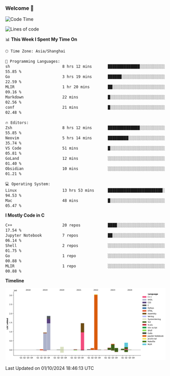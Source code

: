### Welcome 👋

<!--START_SECTION:waka-->
![Code Time](http://img.shields.io/badge/Code%20Time-1%2C582%20hrs%2058%20mins-blue)

![Lines of code](https://img.shields.io/badge/From%20Hello%20World%20I%27ve%20Written-8.7%20million%20lines%20of%20code-blue)

📊 **This Week I Spent My Time On** 

```text
🕑︎ Time Zone: Asia/Shanghai

💬 Programming Languages: 
sh                       8 hrs 12 mins       ██████████████░░░░░░░░░░░   55.85 % 
Go                       3 hrs 19 mins       ██████░░░░░░░░░░░░░░░░░░░   22.59 % 
MLIR                     1 hr 20 mins        ██░░░░░░░░░░░░░░░░░░░░░░░   09.16 % 
Markdown                 22 mins             █░░░░░░░░░░░░░░░░░░░░░░░░   02.56 % 
conf                     21 mins             █░░░░░░░░░░░░░░░░░░░░░░░░   02.48 % 

🔥 Editors: 
Zsh                      8 hrs 12 mins       ██████████████░░░░░░░░░░░   55.85 % 
Neovim                   5 hrs 14 mins       █████████░░░░░░░░░░░░░░░░   35.74 % 
VS Code                  51 mins             █░░░░░░░░░░░░░░░░░░░░░░░░   05.81 % 
GoLand                   12 mins             ░░░░░░░░░░░░░░░░░░░░░░░░░   01.40 % 
Obsidian                 10 mins             ░░░░░░░░░░░░░░░░░░░░░░░░░   01.21 % 

💻 Operating System: 
Linux                    13 hrs 53 mins      ████████████████████████░   94.53 % 
Mac                      48 mins             █░░░░░░░░░░░░░░░░░░░░░░░░   05.47 % 
```

**I Mostly Code in C** 

```text
C++                      20 repos            ████░░░░░░░░░░░░░░░░░░░░░   17.54 % 
Jupyter Notebook         7 repos             ██░░░░░░░░░░░░░░░░░░░░░░░   06.14 % 
Shell                    2 repos             ░░░░░░░░░░░░░░░░░░░░░░░░░   01.75 % 
Go                       1 repo              ░░░░░░░░░░░░░░░░░░░░░░░░░   00.88 % 
MLIR                     1 repo              ░░░░░░░░░░░░░░░░░░░░░░░░░   00.88 % 
```



**Timeline**

![Lines of Code chart](https://raw.githubusercontent.com/Bohan-hu/Bohan-hu/master/assets/bar_graph.png)


 Last Updated on 01/10/2024 18:46:13 UTC
<!--END_SECTION:waka-->




